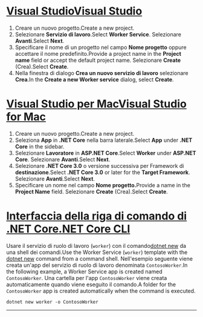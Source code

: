 # <a name="visual-studio"></a>[<span data-ttu-id="8792b-101">Visual Studio</span><span class="sxs-lookup"><span data-stu-id="8792b-101">Visual Studio</span></span>](#tab/visual-studio)

1. <span data-ttu-id="8792b-102">Creare un nuovo progetto.</span><span class="sxs-lookup"><span data-stu-id="8792b-102">Create a new project.</span></span>
1. <span data-ttu-id="8792b-103">Selezionare **Servizio di lavoro**.</span><span class="sxs-lookup"><span data-stu-id="8792b-103">Select **Worker Service**.</span></span> <span data-ttu-id="8792b-104">Selezionare **Avanti**.</span><span class="sxs-lookup"><span data-stu-id="8792b-104">Select **Next**.</span></span>
1. <span data-ttu-id="8792b-105">Specificare il nome di un progetto nel campo **Nome progetto** oppure accettare il nome predefinito.</span><span class="sxs-lookup"><span data-stu-id="8792b-105">Provide a project name in the **Project name** field or accept the default project name.</span></span> <span data-ttu-id="8792b-106">Selezionare **Create** (Crea).</span><span class="sxs-lookup"><span data-stu-id="8792b-106">Select **Create**.</span></span>
1. <span data-ttu-id="8792b-107">Nella finestra di dialogo **Crea un nuovo servizio di lavoro** selezionare **Crea**.</span><span class="sxs-lookup"><span data-stu-id="8792b-107">In the **Create a new Worker service** dialog, select **Create**.</span></span>

# <a name="visual-studio-for-mac"></a>[<span data-ttu-id="8792b-108">Visual Studio per Mac</span><span class="sxs-lookup"><span data-stu-id="8792b-108">Visual Studio for Mac</span></span>](#tab/visual-studio-mac)

1. <span data-ttu-id="8792b-109">Creare un nuovo progetto.</span><span class="sxs-lookup"><span data-stu-id="8792b-109">Create a new project.</span></span>
1. <span data-ttu-id="8792b-110">Seleziona **App** in **.NET Core** nella barra laterale.</span><span class="sxs-lookup"><span data-stu-id="8792b-110">Select **App** under **.NET Core** in the sidebar.</span></span>
1. <span data-ttu-id="8792b-111">Selezionare **Lavoratore** in **ASP.NET Core**.</span><span class="sxs-lookup"><span data-stu-id="8792b-111">Select **Worker** under **ASP.NET Core**.</span></span> <span data-ttu-id="8792b-112">Selezionare **Avanti**.</span><span class="sxs-lookup"><span data-stu-id="8792b-112">Select **Next**.</span></span>
1. <span data-ttu-id="8792b-113">Selezionare **.NET Core 3.0** o versione successiva per Framework di **destinazione**.</span><span class="sxs-lookup"><span data-stu-id="8792b-113">Select **.NET Core 3.0** or later for the **Target Framework**.</span></span> <span data-ttu-id="8792b-114">Selezionare **Avanti**.</span><span class="sxs-lookup"><span data-stu-id="8792b-114">Select **Next**.</span></span>
1. <span data-ttu-id="8792b-115">Specificare un nome nel campo **Nome progetto.**</span><span class="sxs-lookup"><span data-stu-id="8792b-115">Provide a name in the **Project Name** field.</span></span> <span data-ttu-id="8792b-116">Selezionare **Create** (Crea).</span><span class="sxs-lookup"><span data-stu-id="8792b-116">Select **Create**.</span></span>

# <a name="net-core-cli"></a>[<span data-ttu-id="8792b-117">Interfaccia della riga di comando di .NET Core</span><span class="sxs-lookup"><span data-stu-id="8792b-117">.NET Core CLI</span></span>](#tab/netcore-cli)

<span data-ttu-id="8792b-118">Usare il servizio di ruolo di lavoro (`worker`) con il comando[dotnet new](/dotnet/core/tools/dotnet-new) da una shell dei comandi.</span><span class="sxs-lookup"><span data-stu-id="8792b-118">Use the Worker Service (`worker`) template with the [dotnet new](/dotnet/core/tools/dotnet-new) command from a command shell.</span></span> <span data-ttu-id="8792b-119">Nell'esempio seguente viene creata un'app del servizio di ruolo di lavoro denominata `ContosoWorker`.</span><span class="sxs-lookup"><span data-stu-id="8792b-119">In the following example, a Worker Service app is created named `ContosoWorker`.</span></span> <span data-ttu-id="8792b-120">Una cartella per l'app `ContosoWorker` viene creata automaticamente quando viene eseguito il comando.</span><span class="sxs-lookup"><span data-stu-id="8792b-120">A folder for the `ContosoWorker` app is created automatically when the command is executed.</span></span>

```dotnetcli
dotnet new worker -o ContosoWorker
```

---
